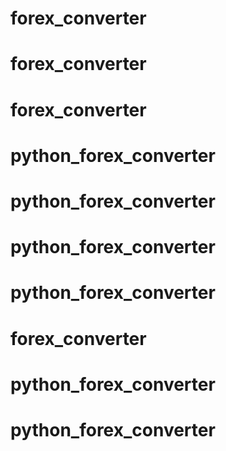 # forex_converter
# forex_converter
# forex_converter
# python_forex_converter
# python_forex_converter
# python_forex_converter
# python_forex_converter
# forex_converter
# python_forex_converter
# python_forex_converter
